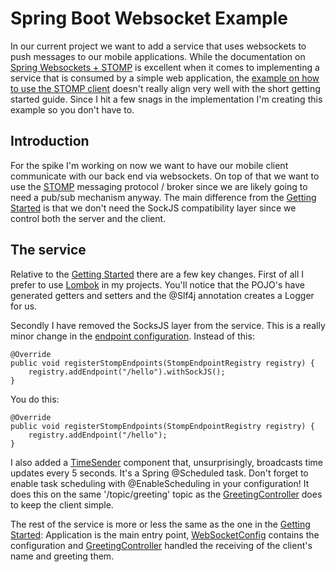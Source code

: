 # Spring Boot Websocket Example

In our current project we want to add a service that uses websockets to push messages to our mobile applications. While the documentation on [Spring Websockets + STOMP](https://spring.io/guides/gs/messaging-stomp-websocket/) is excellent when it comes to implementing a service that is consumed by a simple web application, the [example on how to use the STOMP client](https://docs.spring.io/spring/docs/current/spring-framework-reference/html/websocket.html#websocket-stomp-client) doesn't really align very well with the short getting started guide. Since I hit a few snags in the implementation I'm creating this example so you don't have to.

## Introduction

For the spike I'm working on now we want to have our mobile client communicate with our back end via websockets. On top of that we want to use the [STOMP](http://stomp.github.io/) messaging protocol / broker since we are likely going to need a pub/sub mechanism anyway. The main difference from the [Getting Started](https://spring.io/guides/gs/messaging-stomp-websocket/) is that we don't need the SockJS compatibility layer since we control both the server and the client.

## The service

Relative to the [Getting Started](https://spring.io/guides/gs/messaging-stomp-websocket/) there are a few key changes. First of all I prefer to use [Lombok](https://projectlombok.org/) in my projects. You'll notice that the POJO's have generated getters and setters and the @Slf4j annotation creates a Logger for us.

Secondly I have removed the SocksJS layer from the service. This is a really minor change in the [endpoint configuration](https://github.com/nielsutrecht/spring-boot-websocket-client/blob/master/src/main/java/com/nibado/example/websocket/service/WebSocketConfig.java). Instead of this:

    @Override
    public void registerStompEndpoints(StompEndpointRegistry registry) {
        registry.addEndpoint("/hello").withSockJS();
    }

You do this:

    @Override
    public void registerStompEndpoints(StompEndpointRegistry registry) {
        registry.addEndpoint("/hello");
    }
    
I also added a [TimeSender](https://github.com/nielsutrecht/spring-boot-websocket-client/blob/master/src/main/java/com/nibado/example/websocket/service/TimeSender.java) component that, unsurprisingly, broadcasts time updates every 5 seconds. It's a Spring @Scheduled task. Don't forget to enable task scheduling with @EnableScheduling in your configuration! It does this on the same '/topic/greeting' topic as the [GreetingController](https://github.com/nielsutrecht/spring-boot-websocket-client/blob/master/src/main/java/com/nibado/example/websocket/service/GreetingController.java) does to keep the client simple.

The rest of the service is more or less the same as the one in the [Getting Started](https://spring.io/guides/gs/messaging-stomp-websocket/): Application is the main entry point, [WebSocketConfig](https://github.com/nielsutrecht/spring-boot-websocket-client/blob/master/src/main/java/com/nibado/example/websocket/service/WebSocketConfig.java) contains the configuration and [GreetingController](https://github.com/nielsutrecht/spring-boot-websocket-client/blob/master/src/main/java/com/nibado/example/websocket/service/GreetingController.java) handled the receiving of the client's name and greeting them. 

